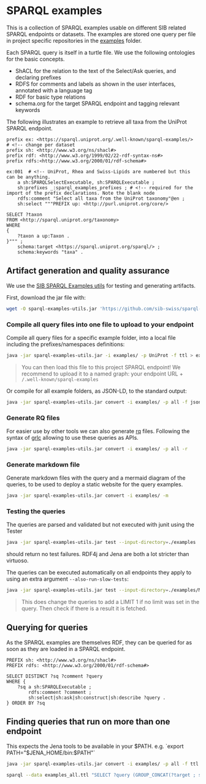 # SPARQL examples

This is a collection of SPARQL examples usable on different SIB related SPARQL endpoints or datasets. The examples are stored one query per file in project specific repositories in the [examples](https://github.com/sib-swiss/sparql-examples/tree/master/examples) folder. 

Each SPARQL query is itself in a turtle file. We use the following ontologies for the basic concepts.

* ShACL for the relation to the text of the Select/Ask queries, and declaring prefixes
* RDFS for comments and labels as shown in the user interfaces, annotated with a language tag
* RDF for basic type relations
* schema.org for the target SPARQL endpoint and tagging relevant keywords

The following illustrates an example to retrieve all taxa from the UniProt SPARQL endpoint.

```sparql
prefix ex: <https://sparql.uniprot.org/.well-known/sparql-examples/>  # <!-- change per dataset
prefix sh: <http://www.w3.org/ns/shacl#> 
prefix rdf: <http://www.w3.org/1999/02/22-rdf-syntax-ns#>
prefix rdfs:<http://www.w3.org/2000/01/rdf-schema#> 

ex:001  # <!-- UniProt, Rhea and Swiss-Lipids are numbered but this can be anything.
    a sh:SPARQLSelectExecutable, sh:SPARQLExecutable ;
    sh:prefixes _:sparql_examples_prefixes ; # <!-- required for the import of the prefix declarations. Note the blank node
    rdfs:comment "Select all taxa from the UniProt taxonomy"@en ;
    sh:select """PREFIX up: <http://purl.uniprot.org/core/>

SELECT ?taxon
FROM <http://sparql.uniprot.org/taxonomy>
WHERE
{
    ?taxon a up:Taxon .
}""" ;
    schema:target <https://sparql.uniprot.org/sparql/> ;
    schema:keywords "taxa" .
```

## Artifact generation and quality assurance

We use the [SIB SPARQL Examples utils](https://github.com/sib-swiss/sparql-examples-utils/) for testing and generating artifacts.

First, download the jar file with:

```bash
wget -O sparql-examples-utils.jar 'https://github.com/sib-swiss/sparql-examples-utils/releases/download/v2.0.0/sparql-examples-utils-2.0.0-uber.jar'
```

### Compile all query files into one file to upload to your endpoint

Compile all query files for a specific example folder, into a local file including the prefixes/namespaces definitions:

```bash
java -jar sparql-examples-utils.jar -i examples/ -p UniProt -f ttl > examples_UniProt.ttl
```

> You can then load this file to this project SPARQL endpoint! We recommend to upload it to a named graph: your endpoint URL + `/.well-known/sparql-examples`

Or compile for all example folders, as JSON-LD, to the standard output:

```bash
java -jar sparql-examples-utils.jar convert -i examples/ -p all -f jsonld
```

### Generate RQ files

For easier use by other tools we can also generate [rq](https://www.w3.org/TR/2013/REC-sparql11-query-20130321/#mediaType) files. Following the syntax of [grlc](https://grlc.io/) allowing to use these queries as APIs.
```bash
java -jar sparql-examples-utils.jar convert -i examples/ -p all -r
```

### Generate markdown file

Generate markdown files with the query and a mermaid diagram of the queries, to be used to deploy a static website for the query examples.

```bash
java -jar sparql-examples-utils.jar convert -i examples/ -m
```

### Testing the queries

The queries are parsed and validated but not executed with junit using the Tester

```bash
java -jar sparql-examples-utils.jar test --input-directory=./examples
```

should return no test failures. RDF4j and Jena are both a lot stricter than virtuoso.

The queries can be executed automatically on all endpoints they apply to using an extra argument `--also-run-slow-tests`:

```bash
java -jar sparql-examples-utils.jar test --input-directory=./examples/MetaNetX --also-run-slow-tests
```

> This does change the queries to add a LIMIT 1 if no limit was set in the query. Then check if there is a result it is fetched.

## Querying for queries

As the SPARQL examples are themselves RDF, they can be queried for as soon as they are loaded in a SPARQL endpoint.
```sparql
PREFIX sh: <http://www.w3.org/ns/shacl#>
PREFIX rdfs: <http://www.w3.org/2000/01/rdf-schema#>

SELECT DISTINCT ?sq ?comment ?query
WHERE {
    ?sq a sh:SPARQLExecutable ;
        rdfs:comment ?comment ;
        sh:select|sh:ask|sh:construct|sh:describe ?query .
} ORDER BY ?sq
```

## Finding queries that run on more than one endpoint

This expects the Jena tools to be available in your $PATH. e.g. `export PATH="$JENA_HOME/bin:$PATH"`

```bash
java -jar sparql-examples-utils.jar convert -i examples/ -p all -f ttl > examples_all.ttl

sparql --data examples_all.ttl "SELECT ?query (GROUP_CONCAT(?target ; separator=', ') AS ?targets) WHERE { ?query <https://schema.org/target> ?target } GROUP BY ?query HAVING (COUNT(DISTINCT ?target) > 1) "
```

